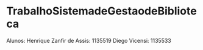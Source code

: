 # TrabalhoSistemadeGestaodeBiblioteca

Alunos:
  Henrique Zanfir de Assis: 1135519
  Diego Vicensi: 1135533
